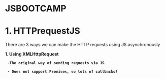 # JSBOOTCAMP

# 1. HTTPrequestJS
There are 3 ways we can make the HTTP requests using JS asynchronously

<b>
  1. Using XMLHttpRequest
    
     -The original way of sending requests via JS
     
     - Does not support Promises, so lots of callbacks!
     
 </b>
     
     
